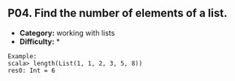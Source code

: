 ## P04. Find the number of elements of a list.

- **Category:** working with lists
- **Difficulty:** *

```
Example:
scala> length(List(1, 1, 2, 3, 5, 8))
res0: Int = 6
```